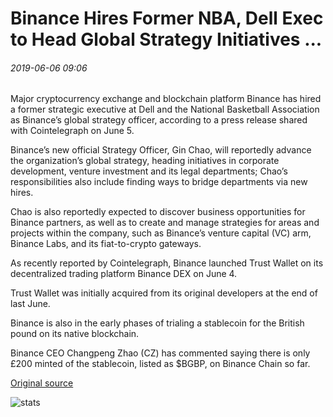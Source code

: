 # Binance Hires Former NBA, Dell Exec to Head Global Strategy Initiatives ...

###### 2019-06-06 09:06

Major cryptocurrency exchange and blockchain platform Binance has hired a former strategic executive at Dell and the National Basketball Association as Binance’s global strategy officer, according to a press release shared with Cointelegraph on June 5.

Binance’s new official Strategy Officer, Gin Chao, will reportedly advance the organization’s global strategy, heading initiatives in corporate development, venture investment and its legal departments; Chao’s responsibilities also include finding ways to bridge departments via new hires.

Chao is also reportedly expected to discover business opportunities for Binance partners, as well as to create and manage strategies for areas and projects within the company, such as Binance’s venture capital (VC) arm, Binance Labs, and its fiat-to-crypto gateways.

As recently reported by Cointelegraph, Binance launched Trust Wallet on its decentralized trading platform Binance DEX on June 4.

Trust Wallet was initially acquired from its original developers at the end of last June.

Binance is also in the early phases of trialing a stablecoin for the British pound on its native blockchain.

Binance CEO Changpeng Zhao (CZ) has commented saying there is only £200 minted of the stablecoin, listed as $BGBP, on Binance Chain so far.

[Original source](https://cointelegraph.com/news/binance-hires-former-nba-dell-exec-to-head-global-strategy-initiatives)

![stats](https://c.statcounter.com/11760860/0/a89fa40b/1/ "stats")
